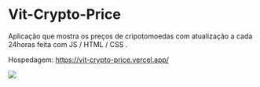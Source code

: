 # Vit-Crypto-Price

Aplicação que mostra os preços de cripotomoedas com atualização a cada 24horas feita com JS / HTML / CSS .

Hospedagem: https://vit-crypto-price.vercel.app/

<img src="/assets/print.bmp">